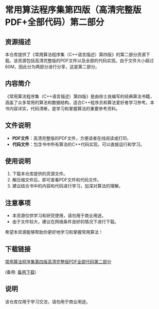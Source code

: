 # 常用算法程序集第四版（高清完整版PDF+全部代码）第二部分

## 资源描述

本仓库提供了《常用算法程序集（C++语言描述）第四版》的第二部分资源下载。该资源包括高清完整版的PDF文件以及全部的代码实现。由于文件大小超过60M，因此分为两部分进行分享，这是第二部分。

## 内容简介

《常用算法程序集（C++语言描述）第四版》是由徐士良编写的经典算法书籍，涵盖了众多常用的算法和数据结构，适合C++程序员和算法爱好者学习参考。本书内容详实，代码清晰，是学习和掌握算法的重要参考资料。

## 文件说明

- **PDF文件**：高清完整版的PDF文件，方便读者在线阅读或打印。
- **代码文件**：包含书中所有算法的C++代码实现，可以直接运行和学习。

## 使用说明

1. 下载本仓库提供的资源文件。
2. 解压缩文件后，即可查看PDF文件和代码文件。
3. 建议结合书中的内容和代码进行学习，加深对算法的理解。

## 注意事项

- 本资源仅供学习和研究使用，请勿用于商业用途。
- 由于文件较大，建议在网络条件良好的情况下进行下载。

希望本资源能够帮助你更好地学习和掌握常用算法！

## 下载链接
[常用算法程序集第四版高清完整版PDF全部代码第二部分](https://pan.quark.cn/s/4272add557f1) 

(备用: [备用下载](https://pan.baidu.com/s/12pMeKNiHF6VAh7SMMRUIIQ?pwd=1234))

## 说明

该仓库仅用于学习交流，请勿用于商业用途。
